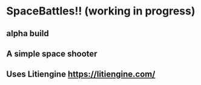 # SpaceBattles!! (working in progress)
## alpha build 
## A simple space shooter
## Uses Litiengine https://litiengine.com/

